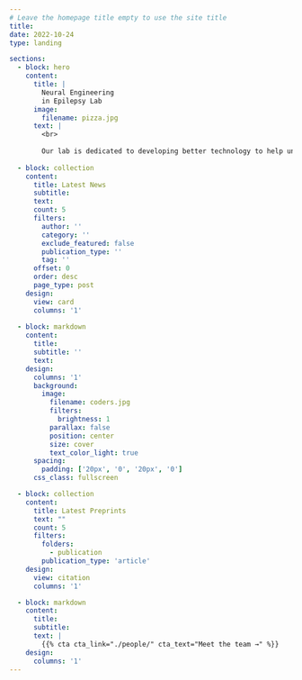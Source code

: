 ```yaml
---
# Leave the homepage title empty to use the site title
title:
date: 2022-10-24
type: landing

sections:
  - block: hero
    content:
      title: |
        Neural Engineering 
        in Epilepsy Lab
      image:
        filename: pizza.jpg
      text: |
        <br>
        
        Our lab is dedicated to developing better technology to help understand and control epilepsy. Dr. Stacey is a clinical epileptologist and spends the majority of his time doing neural engineering research. The lab uses a combination of electrophysiology, machine learning, signal processing, and computational modeling to model and describe neural data. Data for these projects are acquired from a large database of human patients, an ongoing clinical study in patients undergoing surgical implantation of electrodes, and several outside collaborations in other models. The lab is specifically researching the relationship of high frequency oscillations with seizure mechanisms, developing methods to target and stimulate the brain to stop seizures, and methods to quantify seizure dynamics.
  
  - block: collection
    content:
      title: Latest News
      subtitle:
      text:
      count: 5
      filters:
        author: ''
        category: ''
        exclude_featured: false
        publication_type: ''
        tag: ''
      offset: 0
      order: desc
      page_type: post
    design:
      view: card
      columns: '1'
  
  - block: markdown
    content:
      title:
      subtitle: ''
      text:
    design:
      columns: '1'
      background:
        image: 
          filename: coders.jpg
          filters:
            brightness: 1
          parallax: false
          position: center
          size: cover
          text_color_light: true
      spacing:
        padding: ['20px', '0', '20px', '0']
      css_class: fullscreen

  - block: collection
    content:
      title: Latest Preprints
      text: ""
      count: 5
      filters:
        folders:
          - publication
        publication_type: 'article'
    design:
      view: citation
      columns: '1'

  - block: markdown
    content:
      title:
      subtitle:
      text: |
        {{% cta cta_link="./people/" cta_text="Meet the team →" %}}
    design:
      columns: '1'
---
```

